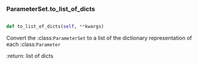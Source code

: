 ### ParameterSet.to_list_of_dicts

```py

def to_list_of_dicts(self, **kwargs)

```



Convert the :class:`ParameterSet` to a list of the dictionary representation
of each :class:`Parameter`

:return: list of dicts

